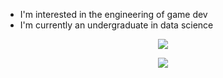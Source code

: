 - I'm interested in the engineering of game dev
- I'm currently an undergraduate in data science

<div align=center>
<p align="center">
    <img src="https://skillicons.dev/icons?i=cpp,cs,py,md,latex,git" />
</p>
</div>

<div align=center>
<p align="center">
    <img src="https://skillicons.dev/icons?i=unity,godot,obsidian,vscode,visualstudio,anaconda" />
</p>
</div>

<!-- StatsCards
[![](https://github-readme-stats.vercel.app/api?username=WhythZ&show_icons=true&theme=tokyonight)](https://github.com/WhythZ)
-->

<!-- Badges
[![bilibili](https://img.shields.io/badge/Video-Bilibili-blue)](https://space.bilibili.com/25804487)

![](https://img.shields.io/badge/AA-aa-yellow) 
![](https://img.shields.io/badge/BB-bb-red) 
![](https://img.shields.io/badge/CC-cc-green)
-->

<!-- Emojis: https://gitmoji.dev/
🤖👀⚡😄📫💬🤔👯🔭🌱👋
-->


